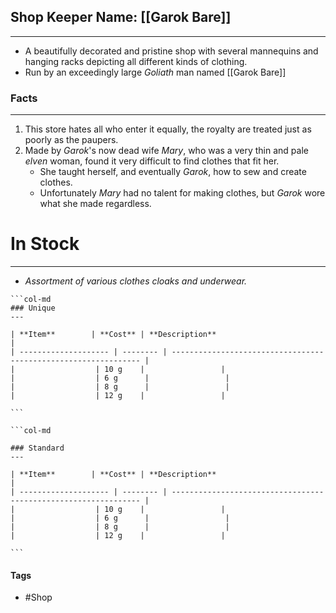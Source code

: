 
## Shop Keeper Name: [[Garok Bare]]
---
- A beautifully decorated and pristine shop with several mannequins and hanging racks depicting all different kinds of clothing.
- Run by an exceedingly large *Goliath* man named [[Garok Bare]] 

### Facts
---
1. This store hates all who enter it equally, the royalty are treated just as poorly as the paupers.
2. Made by *Garok*'s now dead wife *Mary*, who was a very thin and pale *elven* woman, found it very difficult to find clothes that fit her. 
	- She taught herself, and eventually *Garok*, how to sew and create clothes.
	- Unfortunately *Mary* had no talent for making clothes, but *Garok* wore what she made regardless.

# In Stock
---
- *Assortment of various clothes cloaks and underwear.*
````col
```col-md
### Unique
---

| **Item**        | **Cost** | **Description**                                                 |
| -------------------- | -------- | --------------------------------------------------------------- |
|                  | 10 g    |                 |
|                  | 6 g      |                 |
|                  | 8 g      |                 |
|                  | 12 g    |                 |

```

```col-md

### Standard
---

| **Item**        | **Cost** | **Description**                                                 |
| -------------------- | -------- | --------------------------------------------------------------- |
|                  | 10 g    |                 |
|                  | 6 g      |                 |
|                  | 8 g      |                 |
|                  | 12 g    |                 |

```
````

#### Tags
- #Shop 